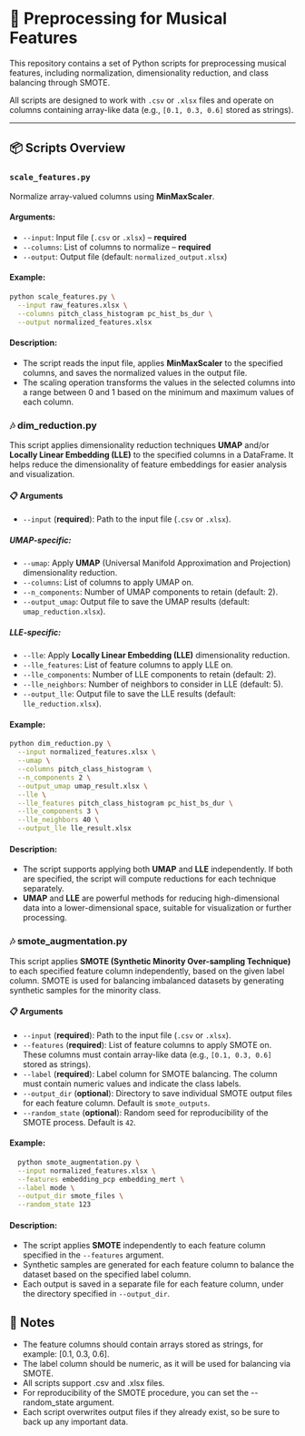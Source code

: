 # 🎼 Preprocessing for Musical Features

This repository contains a set of Python scripts for preprocessing musical features, including normalization, dimensionality reduction, and class balancing through SMOTE.

All scripts are designed to work with `.csv` or `.xlsx` files and operate on columns containing array-like data (e.g., `[0.1, 0.3, 0.6]` stored as strings).

---

## 📦 Scripts Overview

### `scale_features.py`

Normalize array-valued columns using **MinMaxScaler**.

#### Arguments:
- `--input`: Input file (`.csv` or `.xlsx`) – **required**
- `--columns`: List of columns to normalize – **required**
- `--output`: Output file (default: `normalized_output.xlsx`)

#### Example:
```bash
python scale_features.py \
  --input raw_features.xlsx \
  --columns pitch_class_histogram pc_hist_bs_dur \
  --output normalized_features.xlsx
```

#### Description:

- The script reads the input file, applies **MinMaxScaler** to the specified columns, and saves the normalized values in the output file.
- The scaling operation transforms the values in the selected columns into a range between 0 and 1 based on the minimum and maximum values of each column.

### 🎶 dim_reduction.py

This script applies dimensionality reduction techniques **UMAP** and/or **Locally Linear Embedding (LLE)** to the specified columns in a DataFrame. It helps reduce the dimensionality of feature embeddings for easier analysis and visualization.

#### 📋 Arguments

- `--input` (**required**): Path to the input file (`.csv` or `.xlsx`).

##### UMAP-specific:
- `--umap`: Apply **UMAP** (Universal Manifold Approximation and Projection) dimensionality reduction.
- `--columns`: List of columns to apply UMAP on.
- `--n_components`: Number of UMAP components to retain (default: 2).
- `--output_umap`: Output file to save the UMAP results (default: `umap_reduction.xlsx`).

##### LLE-specific:
- `--lle`: Apply **Locally Linear Embedding (LLE)** dimensionality reduction.
- `--lle_features`: List of feature columns to apply LLE on.
- `--lle_components`: Number of LLE components to retain (default: 2).
- `--lle_neighbors`: Number of neighbors to consider in LLE (default: 5).
- `--output_lle`: Output file to save the LLE results (default: `lle_reduction.xlsx`).

#### Example:
```bash
python dim_reduction.py \
  --input normalized_features.xlsx \
  --umap \
  --columns pitch_class_histogram \
  --n_components 2 \
  --output_umap umap_result.xlsx \
  --lle \
  --lle_features pitch_class_histogram pc_hist_bs_dur \
  --lle_components 3 \
  --lle_neighbors 40 \
  --output_lle lle_result.xlsx
```

#### Description:

- The script supports applying both **UMAP** and **LLE** independently. If both are specified, the script will compute reductions for each technique separately.
- **UMAP** and **LLE** are powerful methods for reducing high-dimensional data into a lower-dimensional space, suitable for visualization or further processing.

### 🎶 smote_augmentation.py

This script applies **SMOTE (Synthetic Minority Over-sampling Technique)** to each specified feature column independently, based on the given label column. SMOTE is used for balancing imbalanced datasets by generating synthetic samples for the minority class.

#### 📋 Arguments

- `--input` (**required**): Path to the input file (`.csv` or `.xlsx`).
- `--features` (**required**): List of feature columns to apply SMOTE on. These columns must contain array-like data (e.g., `[0.1, 0.3, 0.6]` stored as strings).
- `--label` (**required**): Label column for SMOTE balancing. The column must contain numeric values and indicate the class labels.
- `--output_dir` (**optional**): Directory to save individual SMOTE output files for each feature column. Default is `smote_outputs`.
- `--random_state` (**optional**): Random seed for reproducibility of the SMOTE process. Default is `42`.

#### Example:
```bash
  python smote_augmentation.py \
  --input normalized_features.xlsx \
  --features embedding_pcp embedding_mert \
  --label mode \
  --output_dir smote_files \
  --random_state 123

```


#### Description:

- The script applies **SMOTE** independently to each feature column specified in the `--features` argument.
- Synthetic samples are generated for each feature column to balance the dataset based on the specified label column.
- Each output is saved in a separate file for each feature column, under the directory specified in `--output_dir`.

## 📝 Notes

 - The feature columns should contain arrays stored as strings, for example: [0.1, 0.3, 0.6].
 - The label column should be numeric, as it will be used for balancing via SMOTE.
 - All scripts support .csv and .xlsx files.
 - For reproducibility of the SMOTE procedure, you can set the --random_state argument.
 - Each script overwrites output files if they already exist, so be sure to back up any important data.




